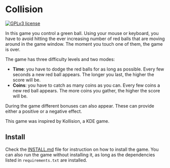 Collision
=========

[![GPLv3 license](http://img.shields.io/badge/license-GPLv3-brightgreen.svg)][gpl3]

In this game you control a green ball. Using your mouse or keyboard, you have to
avoid hitting the ever increasing number of red balls that are moving around in
the game window. The moment you touch one of them, the game is over.

The game has three difficulty levels and two modes:

*   **Time**: you have to dodge the red balls for as long as possible. Every few
    seconds a new red ball appears. The longer you last, the higher the score
    will be.
*   **Coins**: you have to catch as many coins as you can. Every few coins a new
    red ball appears. The more coins you gather, the higher the score will be.

During the game different bonuses can also appear. These can provide either a
positive or a negative effect.

This game was inspired by Kollision, a KDE game.


## Install

Check the [INSTALL.md][install] file for instruction on how to install the game.
You can also run the game without installing it, as long as the dependencies
listed in `requirements.txt` are installed.



[install]: INSTALL.md
[gpl3]: http://www.gnu.org/licenses/gpl-3.0.html "GNU General Public License v3"
